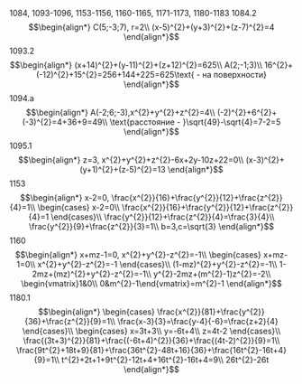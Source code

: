 1084, 1093-1096, 1153-1156, 1160-1165, 1171-1173, 1180-1183
1084.2$$\begin{align*}
C(5;-3;7), r=2\\
(x-5)^{2}+(y+3)^{2}+(z-7)^{2}=4
\end{align*}$$
1093.2$$\begin{align*}
(x+14)^{2}+(y-11)^{2}+(z+12)^{2}=625\\
A(2;-1;3)\\
16^{2}+(-12)^{2}+15^{2}=256+144+225=625\text{ - на поверхности}
\end{align*}$$
1094.а$$\begin{align*}
A(-2;6;-3),x^{2}+y^{2}+z^{2}=4\\
(-2)^{2}+6^{2}+(-3)^{2}=4+36+9=49\\
\text{расстояние - }\sqrt{49}-\sqrt{4}=7-2=5
\end{align*}$$
1095.1$$\begin{align*}
z=3, x^{2}+y^{2}+z^{2}-6x+2y-10z+22=0\\
(x-3)^{2}+(y+1)^{2}+(z-5)^{2}=13
\end{align*}$$
1153$$\begin{align*}
x-2=0, \frac{x^{2}}{16}+\frac{y^{2}}{12}+\frac{z^{2}}{4}=1\\
\begin{cases}
x-2=0\\
\frac{x^{2}}{16}+\frac{y^{2}}{12}+\frac{z^{2}}{4}=1
\end{cases}\\
\frac{y^{2}}{12}+\frac{z^{2}}{4}=\frac{3}{4}\\
\frac{y^{2}}{9}+\frac{z^{2}}{3}=1\\
b=3,c=\sqrt{3}
\end{align*}$$1160$$\begin{align*}
x+mz-1=0, x^{2}+y^{2}-z^{2}=-1\\
\begin{cases}
x+mz-1=0\\
x^{2}+y^{2}-z^{2}=-1
\end{cases}\\
(1-mz)^{2}+y^{2}-z^{2}=-1\\
1-2mz+(mz)^{2}+y^{2}-z^{2}=-1\\
y^{2}-2mz+(m^{2}-1)z^{2}=-2\\
\begin{vmatrix}1&0\\
0&m^{2}-1\end{vmatrix}=m^{2}-1
\end{align*}$$
1180.1$$\begin{align*}
\begin{cases}
\frac{x^{2}}{81}+\frac{y^{2}}{36}+\frac{z^{2}}{9}=1\\
\frac{x-3}{3}=\frac{y-4}{-6}=\frac{z+2}{4}
\end{cases}\\
\begin{cases}
x=3t+3\\
y=-6t+4\\
z=4t-2
\end{cases}\\
\frac{(3t+3)^{2}}{81}+\frac{(-6t+4)^{2}}{36}+\frac{(4t-2)^{2}}{9}=1\\
\frac{9t^{2}+18t+9}{81}+\frac{36t^{2}-48t+16}{36}+\frac{16t^{2}-16t+4}{9}=1\\
t^{2}+2t+1+9t^{2}-12t+4+16t^{2}-16t+4=9\\
26t^{2}-26t
\end{align*}$$